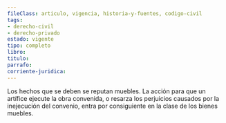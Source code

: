 ```yaml
---
fileClass: articulo, vigencia, historia-y-fuentes, codigo-civil
tags:
- derecho-civil
- derecho-privado
estado: vigente
tipo: completo
libro:
titulo:
parrafo:
corriente-juridica:
---
```

Los hechos que se deben se reputan muebles. La acción para que un artífice ejecute la obra convenida, o resarza los perjuicios causados por la inejecución del convenio, entra por consiguiente en la clase de los bienes muebles.